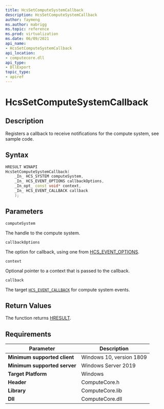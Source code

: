 ```yaml
---
title: HcsSetComputeSystemCallback
description: HcsSetComputeSystemCallback
author: faymeng
ms.author: mabrigg
ms.topic: reference
ms.prod: virtualization
ms.date: 06/09/2021
api_name:
- HcsSetComputeSystemCallback
api_location:
- computecore.dll
api_type:
- DllExport
topic_type: 
- apiref
---
```

# HcsSetComputeSystemCallback

## Description

Registers a callback to receive notifications for the compute system, see sample code.

## Syntax

```cpp
HRESULT WINAPI
HcsSetComputeSystemCallback(
    _In_ HCS_SYSTEM computeSystem,
    _In_ HCS_EVENT_OPTIONS callbackOptions,
    _In_opt_ const void* context,
    _In_ HCS_EVENT_CALLBACK callback
    );
```

## Parameters

`computeSystem`

The handle to the compute system.

`callbackOptions`

The option for callback, using one from [HCS_EVENT_OPTIONS](./HCS_EVENT_OPTIONS.md).

`context`

Optional pointer to a context that is passed to the callback.

`callback`

The target [`HCS_EVENT_CALLBACK`](./HCS_EVENT_CALLBACK.md) for compute system events.

## Return Values

The function returns [HRESULT](./HCSHResult.md).

## Requirements

|Parameter|Description|
|---|---|
| **Minimum supported client** | Windows 10, version 1809 |
| **Minimum supported server** | Windows Server 2019 |
| **Target Platform** | Windows |
| **Header** | ComputeCore.h |
| **Library** | ComputeCore.lib |
| **Dll** | ComputeCore.dll |